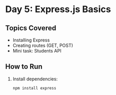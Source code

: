 # Day 5: Express.js Basics

## Topics Covered
- Installing Express
- Creating routes (GET, POST)
- Mini task: Students API

## How to Run
1. Install dependencies:
   ```bash
   npm install express
